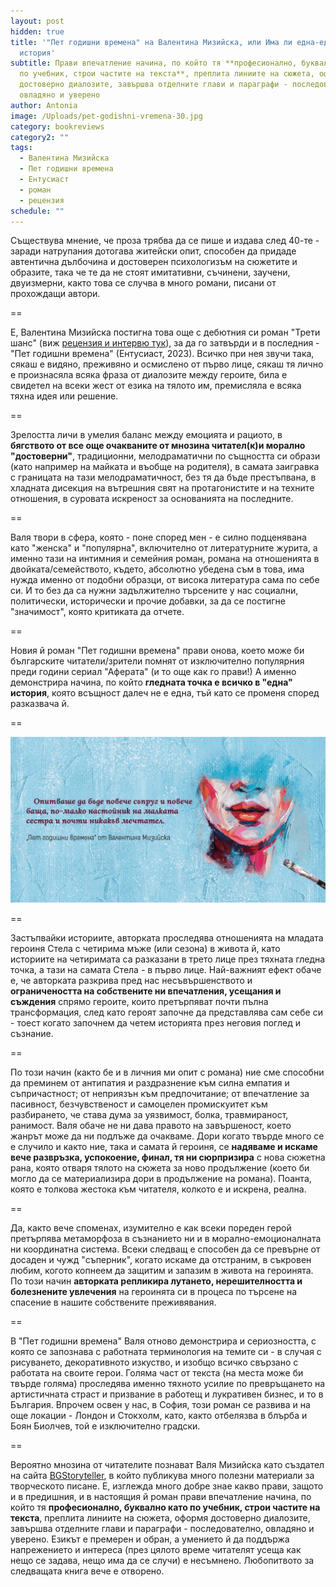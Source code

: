 ```yaml
---
layout: post
hidden: true
title: '"Пет годишни времена" на Валентина Мизийска, или Има ли една-единствена
  история'
subtitle: Прави впечатление начина, по който тя **професионално, буквално като
  по учебник, строи частите на текста**, преплита линиите на сюжета, оформя
  достоверно диалозите, завършва отделните глави и параграфи - последователно,
  овладяно и уверено
author: Antonia
image: /Uploads/pet-godishni-vremena-30.jpg
category: bookreviews
category2: ""
tags:
  - Валентина Мизийска
  - Пет годишни времена
  - Ентусиаст
  - роман
  - рецензия
schedule: ""
---
```

Съществува мнение, че проза трябва да се пише и издава след 40-те - заради натрупания дотогава житейски опит, способен да придаде автентична дълбочина и достоверен психологизъм на сюжетите и образите, така че те да не стоят имитативни, съчинени, заучени, двуизмерни, както това се случва в много романи, писани от прохождащи автори.

\==

Е, Валентина Мизийска постигна това още с дебютния си роман "Трети шанс" (виж [рецензия и интервю тук](https://literaturnirazgovori.com/interviews/2021/03/29/08-54-%D0%BD%D0%B0-%D0%BA%D0%BE%D0%B3%D0%BE-%D0%B4%D0%B0%D0%B2%D0%B0%D0%BC%D0%B5-%D1%82%D1%80%D0%B5%D1%82%D0%B8-%D1%88%D0%B0%D0%BD%D1%81-%D1%80%D0%B0%D0%B7%D0%B3%D0%BE%D0%B2%D0%BE%D1%80-%D1%81-%D0%B2%D0%B0%D0%BB%D1%8F-%D0%BC%D0%B8%D0%B7%D0%B8%D0%B9%D1%81%D0%BA%D0%B0-%D0%B7%D0%B0-%D0%BF%D1%8A%D1%80%D0%B2%D0%B8%D1%8F-%D0%B9-%D1%80%D0%BE%D0%BC%D0%B0%D0%BD.html)), за да го затвърди и в последния - "Пет годишни времена" (Ентусиаст, 2023). Всичко при нея звучи така, сякаш е видяно, преживяно и осмислено от първо лице, сякаш тя лично е произнасяла всяка фраза от диалозите между героите, била е свидетел на всеки жест от езика на тялото им, премисляла е всяка тяхна идея или решение. 

\==

Зрелостта личи в умелия баланс между емоцията и рациото, в **бягството от все още очакваните от мнозина читател(к)и морално "достоверни"**, традиционни, мелодраматични по същността си образи (като например на майката и въобще на родителя), в самата заигравка с границата на тази мелодраматичност, без тя да бъде престъпвана, в хладната дисекция на вътрешния свят на протагонистите и на техните отношения, в суровата искреност за основанията на последните. 

\==

Валя твори в сфера, която - поне според мен - е силно подценявана като "женска" и "популярна", включително от литературните журита, а именно тази на интимния и семейния роман, романа на отношенията в двойката/семейството, където, абсолютно убедена съм в това, има нужда именно от подобни образци, от висока литература сама по себе си. И то без да са нужни задължително търсените у нас социални, политически, исторически и прочие добавки, за да се постигне "значимост", която критиката да отчете. 

\==

Новия й роман "Пет годишни времена" прави онова, което може би българските читатели/зрители помнят от изключително популярния преди години сериал "Аферата" (и то още как го прави!) А именно демонстрира начина, по който **гледната точка е всичко в "една" история**, която всъщност далеч не е една, тъй като се променя според разказвача й.  

\==

![](/Uploads/2925916358560339104.jpg)

\==

Застъпвайки историите, авторката проследява отношенията на младата героиня Стела с четирима мъже (или сезона) в живота й, като историите на четиримата са разказани в трето лице през тяхната гледна точка, а тази на самата Стела - в първо лице. Най-важният ефект обаче е, че авторката разкрива пред нас несъвършенството и **ограничеността на собствените ни впечатления, усещания и съждения** спрямо героите, които претърпяват почти пълна трансформация, след като героят започне да представлява сам себе си - тоест когато започнем да четем историята през неговия поглед и съзнание. 

\==

По този начин (както бе и в личния ми опит с романа) ние сме способни да преминем от антипатия и раздразнение към силна емпатия и съпричастност; от неприязън към предпочитание; от впечатление за пасивност, безчувственост и самоцелен промискуитет към разбирането, че става дума за уязвимост, болка, травмираност, ранимост. Валя обаче не ни дава правото на завършеност, което жанрът може да ни подлъже да очакваме. Дори когато твърде много се е случило и както ние, така и самата й героиня, се **надяваме и искаме вече развръзка, успокоение, финал, тя ни сюрпризира** с нова сюжетна рана, която отваря тялото на сюжета за ново продължение (което би могло да се материализира дори в продължение на романа). Поанта, която е толкова жестока към читателя, колкото е и искрена, реална.

\==

Да, както вече споменах, изумително е как всеки пореден герой претърпява метаморфоза в съзнанието ни и в морално-емоционалната ни координатна система. Всеки следващ е способен да се превърне от досаден и чужд "съперник", когато искаме да отстраним, в съкровен любим, когото копнеем да защитим и запазим в живота на героинята. По този начин **авторката репликира лутането, нерешителността и болезнените увлечения** на героинята си в процеса по търсене на спасение в нашите собствените преживявания.

\==

В "Пет годишни времена" Валя отново демонстрира и сериозността, с която се запознава с работната терминология на темите си - в случая с рисуването, декоративното изкуство, и изобщо всичко свързано с работата на своите герои. Голяма част от текста (на места може би твърде голяма) проследява именно тяхното усилие по превръщането на артистичната страст и призвание в работещ и лукративен бизнес, и то в България. Впрочем освен у нас, в София, този роман се развива и на още локации - Лондон и Стокхолм, като, както отбелязва в блърба и Боян Биолчев, той е изключително градски. 

\==

Вероятно мнозина от читателите познават Валя Мизийска като създател на сайта [BGStoryteller](https://bgstoryteller.co/), в който публикува много полезни материали за творческото писане. Е, изглежда много добре знае какво прави, защото и в предишния, и в настоящия й роман прави впечатление начина, по който тя **професионално, буквално като по учебник, строи частите на текста**, преплита линиите на сюжета, оформя достоверно диалозите, завършва отделните глави и параграфи - последователно, овладяно и уверено. Езикът е премерен и обран, а умението й да поддържа напрежението и интереса (през цялото време читателят усеща как нещо се задава, нещо има да се случи) е несъмнено. Любопитвото за следващата книга вече е отворено.
